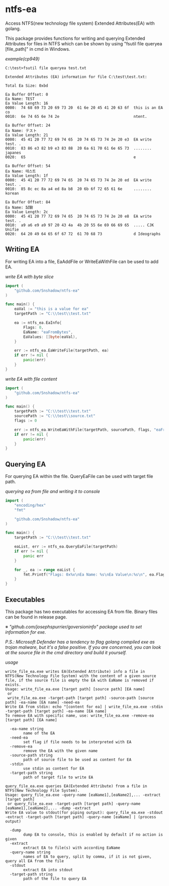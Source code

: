 # ntfs-ea

Access NTFS(new technology file system) Extended Attributes(EA) with golang.

This package provides functions for writing and querying Extended Attributes for files in NTFS which can be shown by using "fsutil file queryea [file_path]" in cmd in Windows.

_example(cp949)_

```
C:\test>fsutil file queryea test.txt

Extended Attributes (EA) information for file C:\test\test.txt:

Total Ea Size: 0xbd

Ea Buffer Offset: 0
Ea Name: TEST
Ea Value Length: 16
0000:  74 68 69 73 20 69 73 20  61 6e 20 45 41 20 63 6f  this is an EA co
0010:  6e 74 65 6e 74 2e                                 ntent.

Ea Buffer Offset: 24
Ea Name: テスト
Ea Value Length: 21
0000:  45 41 20 77 72 69 74 65  20 74 65 73 74 2e 20 e3  EA write test. .
0010:  83 86 e3 82 b9 e3 83 88  20 6a 61 70 61 6e 65 73  ........ japanes
0020:  65                                                e

Ea Buffer Offset: 54
Ea Name: 테스트
Ea Value Length: 1f
0000:  45 41 20 77 72 69 74 65  20 74 65 73 74 2e 20 ed  EA write test. .
0010:  85 8c ec 8a a4 ed 8a b8  20 6b 6f 72 65 61 6e     ........ korean

Ea Buffer Offset: 84
Ea Name: 試驗
Ea Value Length: 2c
0000:  45 41 20 77 72 69 74 65  20 74 65 73 74 2e 20 e8  EA write test. .
0010:  a9 a6 e9 a9 97 20 43 4a  4b 20 55 6e 69 66 69 65  ..... CJK Unifie
0020:  64 20 49 64 65 6f 67 72  61 70 68 73              d Ideographs
```

## Writing EA

For writing EA into a file, EaAddFile or WriteEaWithFile can be used to add EA.

_write EA with byte slice_

```go
import (
	"github.com/Snshadow/ntfs-ea"
)

func main() {
	eaVal := "this is a value for ea"
	targetPath := "C:\\test\\test.txt"

	ea := ntfs_ea.EaInfo{
		Flags: 0,
		EaName: "eaFromBytes",
		EaValues: []byte(eaVal),
	}

	err := ntfs_ea.EaWriteFile(targetPath, ea)
	if err != nil {
		panic(err)
	}
}
```

_write EA with file content_

```go
import (
	"github.com/Snshadow/ntfs-ea"
)

func main() {
	targetPath := "C:\\test\\test.txt"
	sourcePath := "C:\\test\\source.txt"
	flags := 0

	err := ntfs_ea.WriteEaWithFile(targetPath, sourcePath, flags, "eaFromFile")
	if err != nil {
		panic(err)
	}
}
```

## Querying EA

For querying EA within the file. QueryEaFile can be used with target file path.

_querying ea from file and writing it to console_

```go
import (
	"encoding/hex"
	"fmt"

	"github.com/Snshadow/ntfs-ea"
)

func main() {
	targetPath := "C:\\test\\test.txt"

	eaList, err := ntfs_ea.QueryEaFile(targetPath)
	if err != nil {
		panic err
	}

	for _, ea := range eaList {
		fmt.Printf("Flags: 0x%x\nEa Name: %s\nEa Value\n:%s\n", ea.Flags, ea.EaName, hex.Dump(ea.EaValue))
	}
}
```

## Executables

This package has two executables for accessing EA from file. Binary files can be found in release page.

※ _"github.com/josephspurrier/goversioninfo" package used to set information for exe._

_P.S.: Microsoft Defender has a tendency to flag golang compiled exe as trojan malware, but it's a false positive. If you are concerned, you can look at the source file in the cmd directory and build it yourself._

_usage_

```
write_file_ea.exe writes EA(Extended Attribute) info a file in NTFS(New Technology File System) with the content of a given source file, if the source file is empty the EA with EaName is removed if exists.
Usage: write_file_ea.exe [target path] [source path] [EA name]
 or
 write_file_ea.exe -target-path [target path] -source-path [source path] -ea-name [EA name] -need-ea
Write EA from stdin: echo "[content for ea] | write_file_ea.exe -stdin -target-path [target path] -ea-name [EA name]
To remove EA with specific name, use: write_file_ea.exe -remove-ea [target path] [EA name]

  -ea-name string
        name of the EA
  -need-ea
        set flag if file needs to be interpreted with EA
  -remove-ea
        remove the EA with the given name
  -source-path string
        path of source file to be used as content for EA
  -stdin
        use stdin as content for EA
  -target-path string
        path of target file to write EA
```

```
query_file_ea.exe queries EA(Extended Attribute) from a file in NTFS(New Technology File System).
Usage: query_file_ea.exe -query-name [eaName1],[eaName2],... -extract [target path]
 or query_file_ea.exe -target-path [target path] -query-name [eaName1],[eaName2],... -dump -extract
Write EA value to stdout(for piping output): query_file_ea.exe -stdout -extract -target-path [target path] -query-name [eaName] | (process output)

  -dump
        dump EA to console, this is enabled by default if no action is given
  -extract
        extract EA to file(s) with according EaName
  -query-name string
        names of EA to query, split by comma, if it is not given, query all EA from the file
  -stdout
        extract EA into stdout
  -target-path string
        path of the file to query EA
```
